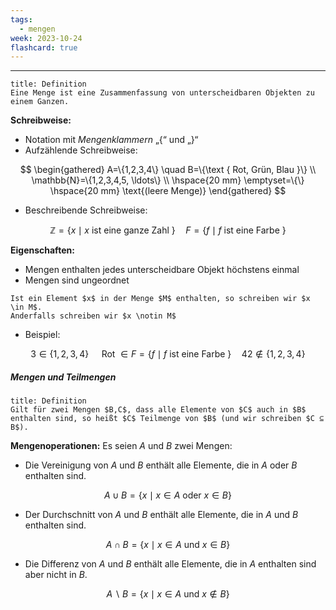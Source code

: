 ```yaml
---
tags:
  - mengen
week: 2023-10-24
flashcard: true
---
```

***

```ad-important
title: Definition
Eine Menge ist eine Zusammenfassung von unterscheidbaren Objekten zu einem Ganzen.
```

**Schreibweise:**
- Notation mit *Mengenklammern* „{“ und „}“
- Aufzählende Schreibweise:

$$
\begin{gathered}
A=\{1,2,3,4\} \quad B=\{\text { Rot, Grün, Blau }\} \\
\mathbb{N}=\{1,2,3,4,5, \ldots\} \\
\hspace{20 mm} \emptyset=\{\} \hspace{20 mm} \text{(leere Menge)}
\end{gathered}
$$

- Beschreibende Schreibweise:

$$
\mathbb{Z}=\{x \mid x \text { ist eine ganze Zahl }\} \quad F=\{f \mid f \text { ist eine Farbe }\}
$$

**Eigenschaften:**
- Mengen enthalten jedes unterscheidbare Objekt höchstens einmal
- Mengen sind ungeordnet

```ad-info
Ist ein Element $x$ in der Menge $M$ enthalten, so schreiben wir $x \in M$.
Anderfalls schreiben wir $x \notin M$
```

- Beispiel:

$$
3 \in\{1,2,3,4\} \quad \text { Rot } \in F=\{f \mid f \text { ist eine Farbe }\} \quad 42 \notin\{1,2,3,4\}
$$


##### Mengen und Teilmengen

```ad-important
title: Definition
Gilt für zwei Mengen $B,C$, dass alle Elemente von $C$ auch in $B$ enthalten sind, so heißt $C$ Teilmenge von $B$ (und wir schreiben $C ⊆ B$).
```

**Mengenoperationen:**
Es seien $A$ und $B$ zwei Mengen:

- Die Vereinigung von $A$ und $B$ enthält alle Elemente, die in $A$ oder $B$ enthalten sind.

$$
A ∪ B = \{ x \mid x ∈ A \text { oder } x ∈ B \}
$$

- Der Durchschnitt von $A$ und $B$ enthält alle Elemente, die in $A$ und $B$ enthalten sind.

$$
A ∩ B = \{ x \mid x ∈ A \text{ und } x ∈ B \}
$$

- Die Differenz von $A$ und $B$ enthält alle Elemente, die in $A$ enthalten sind aber nicht in $B$.

$$
A \backslash B = \{ x \mid x ∈ A \text{ und } x \notin B \}
$$
